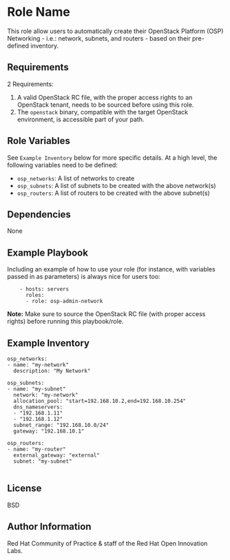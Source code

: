 Role Name
=========

This role allow users to automatically create their OpenStack Platform (OSP) Networking - i.e.: network, subnets, and routers - based on their pre-defined inventory.

Requirements
------------

2 Requirements:

1. A valid OpenStack RC file, with the proper access rights to an OpenStack tenant, needs to be sourced before using this role.
1. The `openstack` binary, compatible with the target OpenStack environment, is accessible part of your path.


Role Variables
--------------

See `Example Inventory` below for more specific details. At a high level, the following variables need to be defined:

- `osp_networks`: A list of networks to create
- `osp_subnets`: A list of subnets to be created with the above network(s)
- `osp_routers`: A list of routers to be created with the above subnet(s)


Dependencies
------------

None


Example Playbook
----------------

Including an example of how to use your role (for instance, with variables passed in as parameters) is always nice for users too:

```
    - hosts: servers
      roles:
      - role: osp-admin-network
```

**Note:** Make sure to source the OpenStack RC file (with proper access rights) before running this playbook/role.

Example Inventory
----------------

```
osp_networks:
- name: "my-network"
  description: "My Network"

osp_subnets:
- name: "my-subnet"
  network: "my-network"
  allocation_pool: "start=192.168.10.2,end=192.168.10.254"
  dns_nameservers:
  - "192.168.1.11"
  - "192.168.1.12"
  subnet_range: "192.168.10.0/24"
  gateway: "192.168.10.1"

osp_routers:  
- name: "my-router"
  external_gateway: "external"
  subnet: "my-subnet"


```


License
-------

BSD

Author Information
------------------

Red Hat Community of Practice & staff of the Red Hat Open Innovation Labs.
